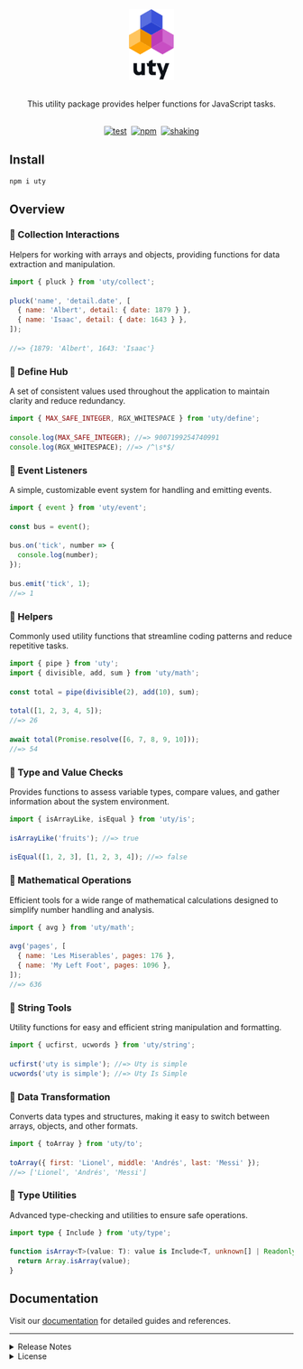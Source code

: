 <div align="center">
  <picture>
    <source media="(prefers-color-scheme: dark)" srcset="https://raw.githubusercontent.com/kodla-dev/uty/refs/heads/main/.github/assets/logo-dark.svg">
    <img alt="uty logo" src="https://raw.githubusercontent.com/kodla-dev/uty/refs/heads/main/.github/assets/logo.svg" width="80"/>
  </picture>
</div>

<p align="center">
  <br/>
  This utility package provides helper functions for JavaScript tasks.
  <br/><br/>
</p>

<div align="center">

[![test](https://github.com/kodla-dev/uty/actions/workflows/test.yaml/badge.svg?branch=main)][TEST]
&nbsp;[![npm](https://img.shields.io/npm/v/uty.svg)][PACKAGE]
&nbsp;[![shaking](https://img.shields.io/badge/tree%20shakeable-blue?color=gray&logo=gumtree&logoColor=72ef36)][SIZE]

</div>

## Install

```shell
npm i uty
```

## Overview

### :small_blue_diamond: Collection Interactions

Helpers for working with arrays and objects, providing functions for data extraction and manipulation.

```js
import { pluck } from 'uty/collect';

pluck('name', 'detail.date', [
  { name: 'Albert', detail: { date: 1879 } },
  { name: 'Isaac', detail: { date: 1643 } },
]);

//=> {1879: 'Albert', 1643: 'Isaac'}
```

### :small_blue_diamond: Define Hub

A set of consistent values used throughout the application to maintain clarity and reduce redundancy.

```js
import { MAX_SAFE_INTEGER, RGX_WHITESPACE } from 'uty/define';

console.log(MAX_SAFE_INTEGER); //=> 9007199254740991
console.log(RGX_WHITESPACE); //=> /^\s*$/
```

### :small_blue_diamond: Event Listeners

A simple, customizable event system for handling and emitting events.

```js
import { event } from 'uty/event';

const bus = event();

bus.on('tick', number => {
  console.log(number);
});

bus.emit('tick', 1);
//=> 1
```

### :small_blue_diamond: Helpers

Commonly used utility functions that streamline coding patterns and reduce repetitive tasks.

```js
import { pipe } from 'uty';
import { divisible, add, sum } from 'uty/math';

const total = pipe(divisible(2), add(10), sum);

total([1, 2, 3, 4, 5]);
//=> 26

await total(Promise.resolve([6, 7, 8, 9, 10]));
//=> 54
```

### :small_blue_diamond: Type and Value Checks

Provides functions to assess variable types, compare values, and gather information about the system environment.

```js
import { isArrayLike, isEqual } from 'uty/is';

isArrayLike('fruits'); //=> true

isEqual([1, 2, 3], [1, 2, 3, 4]); //=> false
```

### :small_blue_diamond: Mathematical Operations

Efficient tools for a wide range of mathematical calculations designed to simplify number handling and analysis.

```js
import { avg } from 'uty/math';

avg('pages', [
  { name: 'Les Miserables', pages: 176 },
  { name: 'My Left Foot', pages: 1096 },
]);
//=> 636
```

### :small_blue_diamond: String Tools

Utility functions for easy and efficient string manipulation and formatting.

```js
import { ucfirst, ucwords } from 'uty/string';

ucfirst('uty is simple'); //=> Uty is simple
ucwords('uty is simple'); //=> Uty Is Simple
```

### :small_blue_diamond: Data Transformation

Converts data types and structures, making it easy to switch between arrays, objects, and other formats.

```js
import { toArray } from 'uty/to';

toArray({ first: 'Lionel', middle: 'Andrés', last: 'Messi' });
//=> ['Lionel', 'Andrés', 'Messi']
```

### :small_blue_diamond: Type Utilities

Advanced type-checking and utilities to ensure safe operations.

```ts
import type { Include } from 'uty/type';

function isArray<T>(value: T): value is Include<T, unknown[] | Readonly<unknown[]>> {
  return Array.isArray(value);
}
```

## Documentation

Visit our [documentation](DOCUMENTATION) for detailed guides and references.

---

<details>
<summary>Release Notes</summary>

All notable changes to this project will be documented in the [changelog][CHANGELOG].

</details>

<details>
<summary>License</summary>

[MIT][LICENSE]

</details>

[TEST]: https://github.com/kodla-dev/uty/actions/workflows/test.yaml
[PACKAGE]: https://www.npmjs.com/package/uty
[SIZE]: https://bundlephobia.com/package/uty
[LICENSE]: https://github.com/kodla-dev/uty/blob/main/LICENSE
[CHANGELOG]: https://github.com/kodla-dev/uty/blob/main/CHANGELOG.md
[DOCUMENTATION]: https://github.com/kodla-dev/uty/tree/main/docs
